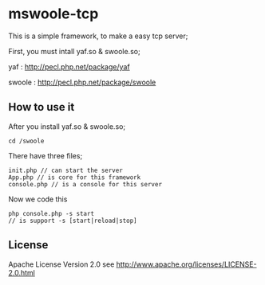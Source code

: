mswoole-tcp
======
This is a simple framework, to make a easy tcp server;

First, you must intall yaf.so & swoole.so;

yaf : http://pecl.php.net/package/yaf

swoole : http://pecl.php.net/package/swoole


How to use it
------

After you install yaf.so & swoole.so;

    cd /swoole

There have three files;
    
    init.php // can start the server
    App.php // is core for this framework
    console.php // is a console for this server

Now we code this

    php console.php -s start 
    // is support -s [start|reload|stop]


License
------

Apache License Version 2.0 see http://www.apache.org/licenses/LICENSE-2.0.html
